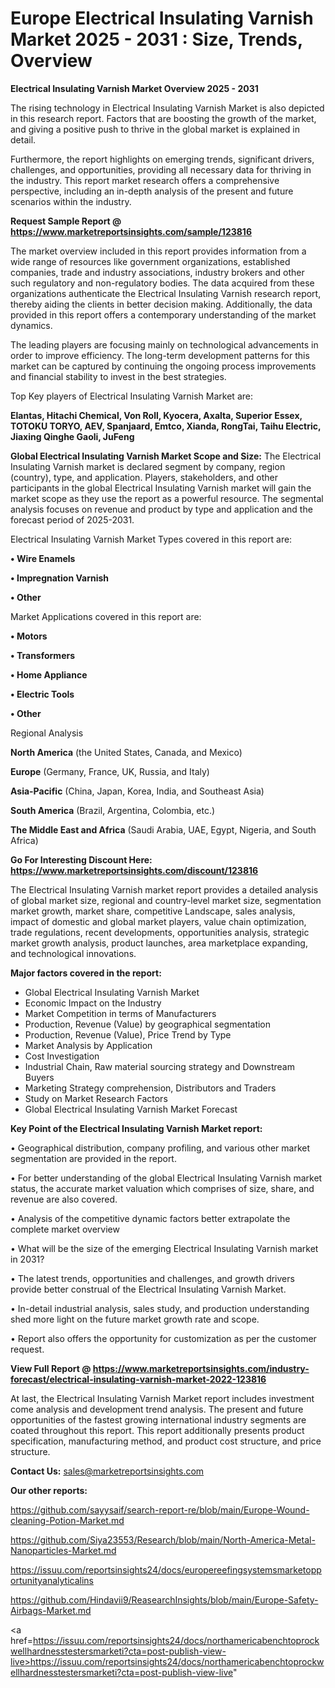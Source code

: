 # Europe Electrical Insulating Varnish Market 2025 - 2031 : Size, Trends, Overview

<Strong> Electrical Insulating Varnish Market Overview 2025 - 2031</strong>

The rising technology in Electrical Insulating Varnish Market is also depicted in this research report. Factors that are boosting the growth of the market, and giving a positive push to thrive in the global market is explained in detail.

Furthermore, the report highlights on emerging trends, significant drivers, challenges, and opportunities, providing all necessary data for thriving in the industry. This report market research offers a comprehensive perspective, including an in-depth analysis of the present and future scenarios within the industry.

<strong>Request Sample Report @ <a href=https://www.marketreportsinsights.com/sample/123816>https://www.marketreportsinsights.com/sample/123816</a></strong>

The market overview included in this report provides information from a wide range of resources like government organizations, established companies, trade and industry associations, industry brokers and other such regulatory and non-regulatory bodies. The data acquired from these organizations authenticate the Electrical Insulating Varnish research report, thereby aiding the clients in better decision making. Additionally, the data provided in this report offers a contemporary understanding of the market dynamics.

The leading players are focusing mainly on technological advancements in order to improve efficiency. The long-term development patterns for this market can be captured by continuing the ongoing process improvements and financial stability to invest in the best strategies.

Top Key players of Electrical Insulating Varnish Market are:

<strong>Elantas, Hitachi Chemical, Von Roll, Kyocera, Axalta, Superior Essex, TOTOKU TORYO, AEV, Spanjaard, Emtco, Xianda, RongTai, Taihu Electric, Jiaxing Qinghe Gaoli, JuFeng</strong>

<strong><b>Global Electrical Insulating Varnish Market Scope and Size:</b></strong>
The Electrical Insulating Varnish market is declared segment by company, region (country), type, and application. Players, stakeholders, and other participants in the global Electrical Insulating Varnish market will gain the market scope as they use the report as a powerful resource. The segmental analysis focuses on revenue and product by type and application and the forecast period of 2025-2031.

Electrical Insulating Varnish Market Types covered in this report are:

<strong>• Wire Enamels

• Impregnation Varnish

• Other</strong>

Market Applications covered in this report are:

<strong>• Motors

• Transformers

• Home Appliance

• Electric Tools

• Other</strong> 

Regional Analysis

<strong>North America</strong> (the United States, Canada, and Mexico)

<strong>Europe</strong> (Germany, France, UK, Russia, and Italy)

<strong>Asia-Pacific</strong> (China, Japan, Korea, India, and Southeast Asia)

<strong>South America</strong> (Brazil, Argentina, Colombia, etc.)

<strong>The Middle East and Africa</strong> (Saudi Arabia, UAE, Egypt, Nigeria, and South Africa)

<strong>Go For Interesting Discount Here: <a href=https://www.marketreportsinsights.com/discount/123816>https://www.marketreportsinsights.com/discount/123816</a></strong>

The Electrical Insulating Varnish market report provides a detailed analysis of global market size, regional and country-level market size, segmentation market growth, market share, competitive Landscape, sales analysis, impact of domestic and global market players, value chain optimization, trade regulations, recent developments, opportunities analysis, strategic market growth analysis, product launches, area marketplace expanding, and technological innovations.

<strong><b>Major factors covered in the report:</b></strong>
<ul>
  <li>Global Electrical Insulating Varnish Market </li>
  <li>Economic Impact on the Industry</li>
  <li>Market Competition in terms of Manufacturers</li>
  <li>Production, Revenue (Value) by geographical segmentation</li>
  <li>Production, Revenue (Value), Price Trend by Type</li>
  <li>Market Analysis by Application</li>
  <li>Cost Investigation</li>
  <li>Industrial Chain, Raw material sourcing strategy and Downstream Buyers</li>
  <li>Marketing Strategy comprehension, Distributors and Traders</li>
  <li>Study on Market Research Factors</li>
  <li>Global Electrical Insulating Varnish Market Forecast</li>
</ul>

<strong><b>Key Point of the Electrical Insulating Varnish Market report:</b></strong>

• Geographical distribution, company profiling, and various other market segmentation are provided in the report.

• For better understanding of the global Electrical Insulating Varnish market status, the accurate market valuation which comprises of size, share, and revenue are also covered.

• Analysis of the competitive dynamic factors better extrapolate the complete market overview

• What will be the size of the emerging Electrical Insulating Varnish market in 2031?

• The latest trends, opportunities and challenges, and growth drivers provide better construal of the Electrical Insulating Varnish Market.

• In-detail industrial analysis, sales study, and production understanding shed more light on the future market growth rate and scope.

• Report also offers the opportunity for customization as per the customer request.

<strong><b>View Full Report @ <a href=https://www.marketreportsinsights.com/industry-forecast/electrical-insulating-varnish-market-2022-123816>https://www.marketreportsinsights.com/industry-forecast/electrical-insulating-varnish-market-2022-123816</a></b></strong>


At last, the Electrical Insulating Varnish Market report includes investment come analysis and development trend analysis. The present and future opportunities of the fastest growing international industry segments are coated throughout this report. This report additionally presents product specification, manufacturing method, and product cost structure, and price structure.

<strong>Contact Us:</strong>
sales@marketreportsinsights.com

<strong>Our other reports:</strong>

<a href=https://github.com/sayysaif/search-report-re/blob/main/Europe-Wound-cleaning-Potion-Market.md>https://github.com/sayysaif/search-report-re/blob/main/Europe-Wound-cleaning-Potion-Market.md</a>

<a href=https://github.com/Siya23553/Research/blob/main/North-America-Metal-Nanoparticles-Market.md>https://github.com/Siya23553/Research/blob/main/North-America-Metal-Nanoparticles-Market.md</a>

<a href=https://issuu.com/reportsinsights24/docs/europereefingsystemsmarketopportunityanalyticalins>https://issuu.com/reportsinsights24/docs/europereefingsystemsmarketopportunityanalyticalins</a>

<a href=https://github.com/Hindavii9/ReasearchInsights/blob/main/Europe-Safety-Airbags-Market.md>https://github.com/Hindavii9/ReasearchInsights/blob/main/Europe-Safety-Airbags-Market.md</a>

<a href=https://issuu.com/reportsinsights24/docs/northamericabenchtoprockwellhardnesstestersmarketi?cta=post-publish-view-live>https://issuu.com/reportsinsights24/docs/northamericabenchtoprockwellhardnesstestersmarketi?cta=post-publish-view-live</a>"

